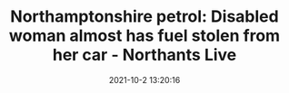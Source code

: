 ---
"title": "Northamptonshire petrol: Disabled woman almost has fuel stolen from her car - Northants Live"
"date": "2021-10-2 13:20:16"
"feed_name": "GOOGLENEWSDRILLING"
"feed_website": "https://news.google.com/search?q=drilling%2Bincident&hl=en-US&gl=US&ceid=US:en"
"feed_rss": "https://news.google.com/rss/search?q=drilling%2Bincident&hl=en-US&gl=US&ceid=US:en"
"link": "https://www.northantslive.news/news/northamptonshire-news/northamptonshire-petrol-disabled-woman-almost-6003814"
"source": "{'href': 'https://www.northantslive.news', 'title': 'Northants Live'}"
"file": "_posts/2021-1-1-eb0542c3fdb7cffba77919fb7ca3e152e962f877.md"
"accident": "0"
"drilling": "0"
"dead": "0"
"injured": "0"
"arrested": "0"
"where": "unknown site"
"causes": "unknown"
"place": "unknown place"
---